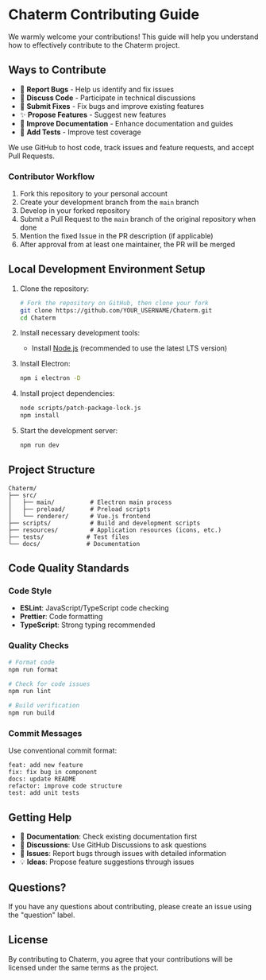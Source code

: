 # Chaterm Contributing Guide

We warmly welcome your contributions! This guide will help you understand how to effectively contribute to the Chaterm project.

## Ways to Contribute

- 🐛 **Report Bugs** - Help us identify and fix issues
- 💬 **Discuss Code** - Participate in technical discussions
- 🔧 **Submit Fixes** - Fix bugs and improve existing features
- ✨ **Propose Features** - Suggest new features
- 📖 **Improve Documentation** - Enhance documentation and guides
- 🧪 **Add Tests** - Improve test coverage

We use GitHub to host code, track issues and feature requests, and accept Pull Requests.

### Contributor Workflow

1. Fork this repository to your personal account
2. Create your development branch from the `main` branch
3. Develop in your forked repository
4. Submit a Pull Request to the `main` branch of the original repository when done
5. Mention the fixed Issue in the PR description (if applicable)
6. After approval from at least one maintainer, the PR will be merged

## Local Development Environment Setup

1. Clone the repository:

   ```bash
   # Fork the repository on GitHub, then clone your fork
   git clone https://github.com/YOUR_USERNAME/Chaterm.git
   cd Chaterm
   ```

2. Install necessary development tools:
   - Install [Node.js](https://nodejs.org/) (recommended to use the latest LTS version)

3. Install Electron:

   ```bash
   npm i electron -D
   ```

4. Install project dependencies:

   ```bash
   node scripts/patch-package-lock.js
   npm install
   ```

5. Start the development server:

   ```bash
   npm run dev
   ```

## Project Structure

```
Chaterm/
├── src/
│   ├── main/          # Electron main process
│   ├── preload/       # Preload scripts
│   └── renderer/      # Vue.js frontend
├── scripts/           # Build and development scripts
├── resources/         # Application resources (icons, etc.)
├── tests/            # Test files
└── docs/             # Documentation
```

## Code Quality Standards

### Code Style

- **ESLint**: JavaScript/TypeScript code checking
- **Prettier**: Code formatting
- **TypeScript**: Strong typing recommended

### Quality Checks

```bash
# Format code
npm run format

# Check for code issues
npm run lint

# Build verification
npm run build
```

### Commit Messages

Use conventional commit format:

```
feat: add new feature
fix: fix bug in component
docs: update README
refactor: improve code structure
test: add unit tests
```

## Getting Help

- 📝 **Documentation**: Check existing documentation first
- 💬 **Discussions**: Use GitHub Discussions to ask questions
- 🐛 **Issues**: Report bugs through issues with detailed information
- 💡 **Ideas**: Propose feature suggestions through issues

## Questions?

If you have any questions about contributing, please create an issue using the "question" label.

## License

By contributing to Chaterm, you agree that your contributions will be licensed under the same terms as the project.
